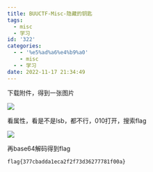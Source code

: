 ```yaml
---
title: BUUCTF-Misc-隐藏的钥匙
tags:
  - misc
  - 学习
id: '322'
categories:
  - - '%e5%ad%a6%e4%b9%a0'
    - misc
  - - 学习
date: 2022-11-17 21:34:49
---
```


下载附件，得到一张图片

![](https://pic.niaoluo.top/%E7%BD%91%E7%AB%99%E8%B0%83%E7%94%A8/misc%E9%9C%80%E8%A6%81/%E9%9A%90%E8%97%8F%E7%9A%84%E9%92%A5%E5%8C%99.jpg)

看属性，看是不是lsb，都不行，010打开，搜索flag

![](https://pic.niaoluo.top/%E7%BD%91%E7%AB%99%E8%B0%83%E7%94%A8/misc%E9%9C%80%E8%A6%81/%E5%B1%8F%E5%B9%95%E6%88%AA%E5%9B%BE%202022-11-17%20213203.jpg)

再base64解码得到flag

```
flag{377cbadda1eca2f2f73d36277781f00a}
```